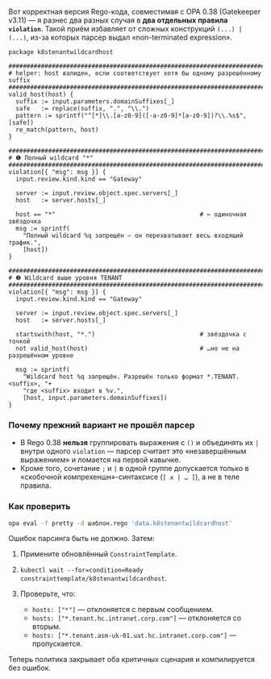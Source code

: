 Вот корректная версия Rego-кода, совместимая с OPA 0.38 (Gatekeeper v3.11) — я разнес два разных случая в **два отдельных правила `violation`**. Такой приём избавляет от сложных конструкций `(...) | (...)`, из-за которых парсер выдал «non-terminated expression».

```rego
package k8stenantwildcardhost

###############################################################################
# helper: host валиден, если соответствует хотя бы одному разрешённому suffix
###############################################################################
valid_host(host) {
  suffix := input.parameters.domainSuffixes[_]
  safe   := replace(suffix, ".", "\\.")
  pattern := sprintf("^[*]\\.[a-z0-9]([-a-z0-9]*[a-z0-9])?\\.%s$", [safe])
  re_match(pattern, host)
}

###############################################################################
# ❶ Полный wildcard "*"
###############################################################################
violation[{ "msg": msg }] {
  input.review.kind.kind == "Gateway"

  server := input.review.object.spec.servers[_]
  host   := server.hosts[_]

  host == "*"                                        # ← одиночная звёздочка
  msg := sprintf(
    "Полный wildcard %q запрещён — он перехватывает весь входящий трафик.",
    [host])
}

###############################################################################
# ❷ Wildcard выше уровня TENANT
###############################################################################
violation[{ "msg": msg }] {
  input.review.kind.kind == "Gateway"

  server := input.review.object.spec.servers[_]
  host   := server.hosts[_]

  startswith(host, "*.")                             # звёздочка c точкой
  not valid_host(host)                               # …но не на разрешённом уровне

  msg := sprintf(
    "Wildcard host %q запрещён. Разрешён только формат *.TENANT.<suffix>, "+
    "где <suffix> входит в %v.",
    [host, input.parameters.domainSuffixes])
}
```

### Почему прежний вариант не прошёл парсер

* В Rego 0.38 **нельзя** группировать выражения с `()` и объединять их `|` внутри одного `violation` — парсер считает это «незавершённым выражением» и ломается на первой кавычке.
* Кроме того, сочетание `;` и `|` в одной группе допускается только в «скобочной компрехеншн»-синтаксисе (`[ x | … ]`), а не в теле правила.

### Как проверить

```bash
opa eval -f pretty -d шаблон.rego 'data.k8stenantwildcardhost'
```

Ошибок парсинга быть не должно. Затем:

1. Примените обновлённый `ConstraintTemplate`.
2. `kubectl wait --for=condition=Ready constrainttemplate/k8stenantwildcardhost`.
3. Проверьте, что:

   * `hosts: ["*"]` — отклоняется с первым сообщением.
   * `hosts: ["*.tenant.hc.intranet.corp.com"]` — отклоняется со вторым.
   * `hosts: ["*.tenant.asm-uk-01.uat.hc.intranet.corp.com"]` — пропускается.

Теперь политика закрывает оба критичных сценария и компилируется без ошибок.
